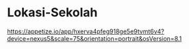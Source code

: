 # Lokasi-Sekolah


https://appetize.io/app/hxerva4pfeg918ge5e9tvmt6v4?device=nexus5&scale=75&orientation=portrait&osVersion=8.1
